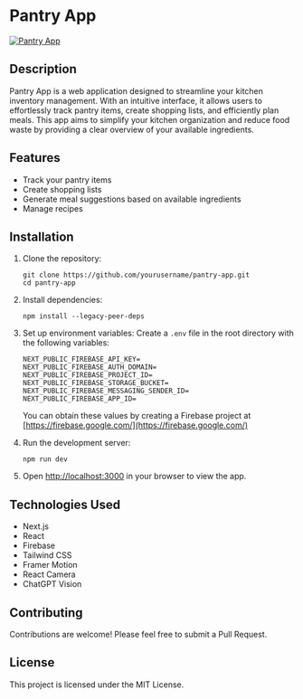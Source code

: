 # Pantry App

[![Pantry App](https://github.com/user-attachments/assets/114e3708-f658-41d1-9234-ca60ddc7a6ec)](https://pantry-app-911r.vercel.app/)

## Description

Pantry App is a web application designed to streamline your kitchen inventory management. With an intuitive interface, it allows users to effortlessly track pantry items, create shopping lists, and efficiently plan meals. This app aims to simplify your kitchen organization and reduce food waste by providing a clear overview of your available ingredients.

## Features

- Track your pantry items
- Create shopping lists
- Generate meal suggestions based on available ingredients
- Manage recipes

## Installation

1. Clone the repository:
   ```
   git clone https://github.com/yourusername/pantry-app.git
   cd pantry-app
   ```

2. Install dependencies:
   ```
   npm install --legacy-peer-deps
   ```

3. Set up environment variables:
   Create a `.env` file in the root directory with the following variables:
   ```
   NEXT_PUBLIC_FIREBASE_API_KEY=
   NEXT_PUBLIC_FIREBASE_AUTH_DOMAIN=
   NEXT_PUBLIC_FIREBASE_PROJECT_ID=
   NEXT_PUBLIC_FIREBASE_STORAGE_BUCKET=
   NEXT_PUBLIC_FIREBASE_MESSAGING_SENDER_ID=
   NEXT_PUBLIC_FIREBASE_APP_ID=
   ```
   You can obtain these values by creating a Firebase project at [https://firebase.google.com/](https://firebase.google.com/)

4. Run the development server:
   ```
   npm run dev
   ```

5. Open [http://localhost:3000](http://localhost:3000) in your browser to view the app.

## Technologies Used

- Next.js
- React
- Firebase
- Tailwind CSS
- Framer Motion
- React Camera
- ChatGPT Vision

## Contributing

Contributions are welcome! Please feel free to submit a Pull Request.

## License

This project is licensed under the MIT License.
